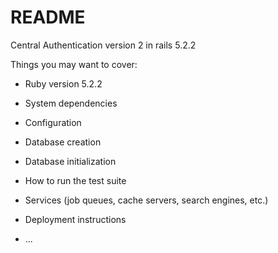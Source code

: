 # README

Central Authentication version 2 in rails 5.2.2

Things you may want to cover:

* Ruby version
5.2.2

* System dependencies

* Configuration

* Database creation

* Database initialization

* How to run the test suite

* Services (job queues, cache servers, search engines, etc.)

* Deployment instructions

* ...
